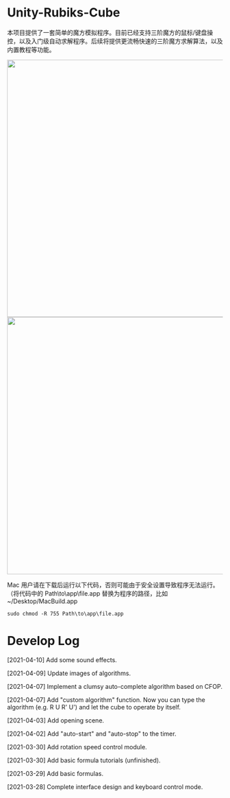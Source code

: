 # Unity-Rubiks-Cube
本项目提供了一套简单的魔方模拟程序。目前已经支持三阶魔方的鼠标/键盘操控，以及入门级自动求解程序。后续将提供更流畅快速的三阶魔方求解算法，以及内置教程等功能。

<img src="../pics/screen_0.PNG" width="600">

<img src="../pics/Project-1.gif" width="600">

Mac 用户请在下载后运行以下代码，否则可能由于安全设置导致程序无法运行。（将代码中的 Path\to\app\file.app 替换为程序的路径，比如 ~/Desktop/MacBuild.app

``
  sudo chmod -R 755 Path\to\app\file.app
``

# Develop Log

[2021-04-10] Add some sound effects.

[2021-04-09] Update images of algorithms.

[2021-04-07] Implement a clumsy auto-complete algorithm based on CFOP.

[2021-04-07] Add "custom algorithm" function. Now you can type the algorithm (e.g. R U R' U') and let the cube to operate by itself.

[2021-04-03] Add opening scene.

[2021-04-02] Add "auto-start" and "auto-stop" to the timer.

[2021-03-30] Add rotation speed control module.

[2021-03-30] Add basic formula tutorials (unfinished).

[2021-03-29] Add basic formulas.

[2021-03-28] Complete interface design and keyboard control mode.
